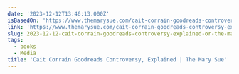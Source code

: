 ```yaml
---
date: '2023-12-12T13:46:13.000Z'
isBasedOn: 'https://www.themarysue.com/cait-corrain-goodreads-controversy-explained/'
link: 'https://www.themarysue.com/cait-corrain-goodreads-controversy-explained/'
slug: 2023-12-12-cait-corrain-goodreads-controversy-explained-or-the-mary-sue
tags:
  - books
  - Media
title: 'Cait Corrain Goodreads Controversy, Explained | The Mary Sue'
---
```


